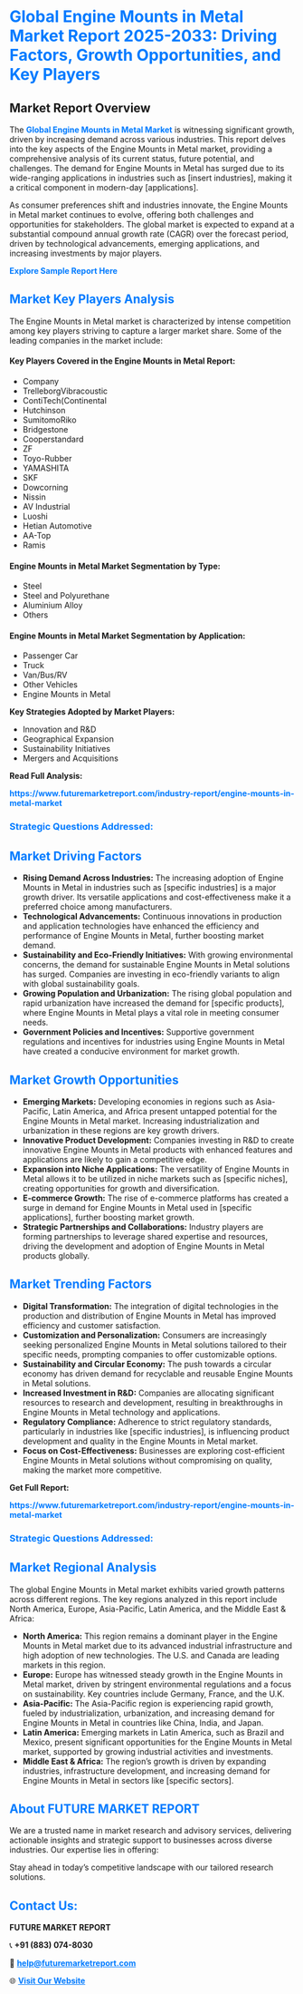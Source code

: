 <h1 style="color: #007BFF;">Global Engine Mounts in Metal Market Report 2025-2033: Driving Factors, Growth Opportunities, and Key Players</h1>

<section id="overview">
<h2>Market Report Overview</h2>
<p>The <a href="https://www.futuremarketreport.com/industry-report/engine-mounts-in-metal-market" style="color: #007BFF; text-decoration: none;"><strong>Global Engine Mounts in Metal Market</strong></a> is witnessing significant growth, driven by increasing demand across various industries. This report delves into the key aspects of the Engine Mounts in Metal market, providing a comprehensive analysis of its current status, future potential, and challenges. The demand for Engine Mounts in Metal has surged due to its wide-ranging applications in industries such as [insert industries], making it a critical component in modern-day [applications].</p>
<p>As consumer preferences shift and industries innovate, the Engine Mounts in Metal market continues to evolve, offering both challenges and opportunities for stakeholders. The global market is expected to expand at a substantial compound annual growth rate (CAGR) over the forecast period, driven by technological advancements, emerging applications, and increasing investments by major players.</p>
</section>

<section id="overview">
<p><a href="https://www.futuremarketreport.com/request-sample/reportId=120206" style="color: #007BFF; text-decoration: none;"><strong>Explore Sample Report Here</strong></a></p>
</section>

<section id="key-players">
<h2 style="color: #007BFF;">Market Key Players Analysis</h2>
<p>The Engine Mounts in Metal market is characterized by intense competition among key players striving to capture a larger market share. Some of the leading companies in the market include:</p>
<h4>Key Players Covered in the Engine Mounts in Metal Report:</h4>
<ul><li>Company</li><li>TrelleborgVibracoustic</li><li>ContiTech(Continental</li><li>Hutchinson</li><li>SumitomoRiko</li><li>Bridgestone</li><li>Cooperstandard</li><li>ZF</li><li>Toyo-Rubber</li><li>YAMASHITA</li><li>SKF</li><li>Dowcorning</li><li>Nissin</li><li>AV Industrial</li><li>Luoshi</li><li>Hetian Automotive</li><li>AA-Top</li><li>Ramis</li></ul>
<h4>Engine Mounts in Metal Market Segmentation by Type:</h4>
<ul><li>Steel</li><li>Steel and Polyurethane</li><li>Aluminium Alloy</li><li>Others</li></ul>

<h4>Engine Mounts in Metal Market Segmentation by Application:</h4>
<ul><li>Passenger Car</li><li>Truck</li><li>Van/Bus/RV</li><li>Other Vehicles</li><li>Engine Mounts in Metal</li></ul>
<p><strong>Key Strategies Adopted by Market Players:</strong></p>
<ul>
<li>Innovation and R&D</li>
<li>Geographical Expansion</li>
<li>Sustainability Initiatives</li>
<li>Mergers and Acquisitions</li>
</ul>
</section>

<section>
<p><strong>Read Full Analysis: </strong></p><a href="https://www.futuremarketreport.com/industry-report/engine-mounts-in-metal-market" style="color: #007BFF; text-decoration: none;"><strong>https://www.futuremarketreport.com/industry-report/engine-mounts-in-metal-market</strong></a>
<h3 style="color: #007BFF;">Strategic Questions Addressed:</h3>
</section>

<section id="driving-factors">
<h2 style="color: #007BFF;">Market Driving Factors</h2>
<ul>
<li><strong>Rising Demand Across Industries:</strong> The increasing adoption of Engine Mounts in Metal in industries such as [specific industries] is a major growth driver. Its versatile applications and cost-effectiveness make it a preferred choice among manufacturers.</li>
<li><strong>Technological Advancements:</strong> Continuous innovations in production and application technologies have enhanced the efficiency and performance of Engine Mounts in Metal, further boosting market demand.</li>
<li><strong>Sustainability and Eco-Friendly Initiatives:</strong> With growing environmental concerns, the demand for sustainable Engine Mounts in Metal solutions has surged. Companies are investing in eco-friendly variants to align with global sustainability goals.</li>
<li><strong>Growing Population and Urbanization:</strong> The rising global population and rapid urbanization have increased the demand for [specific products], where Engine Mounts in Metal plays a vital role in meeting consumer needs.</li>
<li><strong>Government Policies and Incentives:</strong> Supportive government regulations and incentives for industries using Engine Mounts in Metal have created a conducive environment for market growth.</li>
</ul>
</section>

<section id="growth-opportunities">
<h2 style="color: #007BFF;">Market Growth Opportunities</h2>
<ul>
<li><strong>Emerging Markets:</strong> Developing economies in regions such as Asia-Pacific, Latin America, and Africa present untapped potential for the Engine Mounts in Metal market. Increasing industrialization and urbanization in these regions are key growth drivers.</li>
<li><strong>Innovative Product Development:</strong> Companies investing in R&D to create innovative Engine Mounts in Metal products with enhanced features and applications are likely to gain a competitive edge.</li>
<li><strong>Expansion into Niche Applications:</strong> The versatility of Engine Mounts in Metal allows it to be utilized in niche markets such as [specific niches], creating opportunities for growth and diversification.</li>
<li><strong>E-commerce Growth:</strong> The rise of e-commerce platforms has created a surge in demand for Engine Mounts in Metal used in [specific applications], further boosting market growth.</li>
<li><strong>Strategic Partnerships and Collaborations:</strong> Industry players are forming partnerships to leverage shared expertise and resources, driving the development and adoption of Engine Mounts in Metal products globally.</li>
</ul>
</section>

<section id="trending-factors">
<h2 style="color: #007BFF;">Market Trending Factors</h2>
<ul>
<li><strong>Digital Transformation:</strong> The integration of digital technologies in the production and distribution of Engine Mounts in Metal has improved efficiency and customer satisfaction.</li>
<li><strong>Customization and Personalization:</strong> Consumers are increasingly seeking personalized Engine Mounts in Metal solutions tailored to their specific needs, prompting companies to offer customizable options.</li>
<li><strong>Sustainability and Circular Economy:</strong> The push towards a circular economy has driven demand for recyclable and reusable Engine Mounts in Metal solutions.</li>
<li><strong>Increased Investment in R&D:</strong> Companies are allocating significant resources to research and development, resulting in breakthroughs in Engine Mounts in Metal technology and applications.</li>
<li><strong>Regulatory Compliance:</strong> Adherence to strict regulatory standards, particularly in industries like [specific industries], is influencing product development and quality in the Engine Mounts in Metal market.</li>
<li><strong>Focus on Cost-Effectiveness:</strong> Businesses are exploring cost-efficient Engine Mounts in Metal solutions without compromising on quality, making the market more competitive.</li>
</ul>
</section>

<section>
<p><strong>Get Full Report: </strong></p><a href="https://www.futuremarketreport.com/industry-report/engine-mounts-in-metal-market" style="color: #007BFF; text-decoration: none;"><strong>https://www.futuremarketreport.com/industry-report/engine-mounts-in-metal-market</strong></a>
<h3 style="color: #007BFF;">Strategic Questions Addressed:</h3>
</section>


<section id="regional-analysis">
<h2 style="color: #007BFF;">Market Regional Analysis</h2>
<p>The global Engine Mounts in Metal market exhibits varied growth patterns across different regions. The key regions analyzed in this report include North America, Europe, Asia-Pacific, Latin America, and the Middle East & Africa:</p>
<ul>
<li><strong>North America:</strong> This region remains a dominant player in the Engine Mounts in Metal market due to its advanced industrial infrastructure and high adoption of new technologies. The U.S. and Canada are leading markets in this region.</li>
<li><strong>Europe:</strong> Europe has witnessed steady growth in the Engine Mounts in Metal market, driven by stringent environmental regulations and a focus on sustainability. Key countries include Germany, France, and the U.K.</li>
<li><strong>Asia-Pacific:</strong> The Asia-Pacific region is experiencing rapid growth, fueled by industrialization, urbanization, and increasing demand for Engine Mounts in Metal in countries like China, India, and Japan.</li>
<li><strong>Latin America:</strong> Emerging markets in Latin America, such as Brazil and Mexico, present significant opportunities for the Engine Mounts in Metal market, supported by growing industrial activities and investments.</li>
<li><strong>Middle East & Africa:</strong> The region’s growth is driven by expanding industries, infrastructure development, and increasing demand for Engine Mounts in Metal in sectors like [specific sectors].</li>
</ul>
</section>

<footer>
<h2 style="color: #007BFF;">About FUTURE MARKET REPORT</h2>
<p>We are a trusted name in market research and advisory services, delivering actionable insights and strategic support to businesses across diverse industries. Our expertise lies in offering:</p>

<p>Stay ahead in today’s competitive landscape with our tailored research solutions.</p>

<h2 style="color: #007BFF;">Contact Us:</h2>
<p><strong>FUTURE MARKET REPORT</strong></p>
<p>📞 <strong>+91 (883) 074-8030</strong></p>
<p>📧 <strong><a href="mailto:help@futuremarketreport.com" style="color: #007BFF;">help@futuremarketreport.com</a></strong></p>
<p>🌐 <strong><a href="https://www.futuremarketreport.com/" style="color: #007BFF;">Visit Our Website</a></strong></p>
</footer>